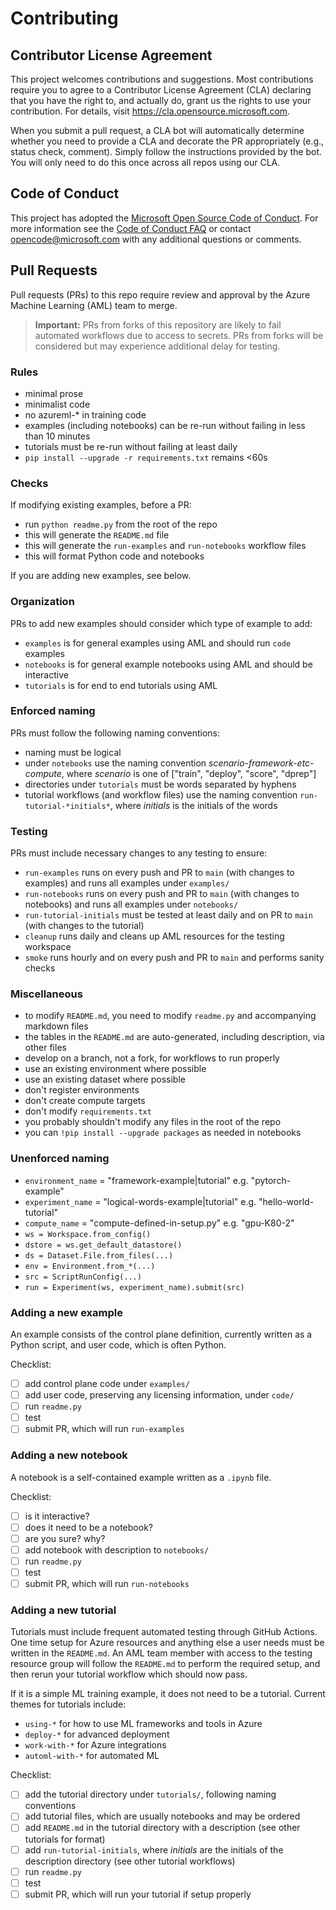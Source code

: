 # Contributing

## Contributor License Agreement

This project welcomes contributions and suggestions.  Most contributions require you to agree to a
Contributor License Agreement (CLA) declaring that you have the right to, and actually do, grant us
the rights to use your contribution. For details, visit https://cla.opensource.microsoft.com.

When you submit a pull request, a CLA bot will automatically determine whether you need to provide
a CLA and decorate the PR appropriately (e.g., status check, comment). Simply follow the instructions
provided by the bot. You will only need to do this once across all repos using our CLA.

## Code of Conduct

This project has adopted the [Microsoft Open Source Code of Conduct](https://opensource.microsoft.com/codeofconduct/).
For more information see the [Code of Conduct FAQ](https://opensource.microsoft.com/codeofconduct/faq/) or
contact [opencode@microsoft.com](mailto:opencode@microsoft.com) with any additional questions or comments.

## Pull Requests

Pull requests (PRs) to this repo require review and approval by the Azure Machine Learning (AML) team to merge.

> **Important:**
> PRs from forks of this repository are likely to fail automated workflows due to access to secrets. PRs from forks will be considered but may experience additional delay for testing.

### Rules

* minimal prose
* minimalist code
* no azureml-* in training code
* examples (including notebooks) can be re-run without failing in less than 10 minutes
* tutorials must be re-run without failing at least daily
* `pip install --upgrade -r requirements.txt` remains <60s

### Checks

If modifying existing examples, before a PR:

* run `python readme.py` from the root of the repo
* this will generate the `README.md` file
* this will generate the `run-examples` and `run-notebooks` workflow files
* this will format Python code and notebooks

If you are adding new examples, see below.

### Organization

PRs to add new examples should consider which type of example to add:

* `examples` is for general examples using AML and should run `code` examples
* `notebooks` is for general example notebooks using AML and should be interactive
* `tutorials` is for end to end tutorials using AML

### Enforced naming

PRs must follow the following naming conventions:

* naming must be logical
* under `notebooks` use the naming convention *scenario-framework-etc-compute*, where *scenario* is one of ["train", "deploy", "score", "dprep"]
* directories under `tutorials` must be words separated by hyphens
* tutorial workflows (and workflow files) use the naming convention `run-tutorial-*initials*`, where *initials* is the initials of the words

### Testing

PRs must include necessary changes to any testing to ensure:

* `run-examples` runs on every push and PR to `main` (with changes to examples) and runs all examples under `examples/`
* `run-notebooks` runs on every push and PR to `main` (with changes to notebooks) and runs all examples under `notebooks/`
* `run-tutorial-initials` must be tested at least daily and on PR to `main` (with changes to the tutorial)
* `cleanup` runs daily and cleans up AML resources for the testing workspace
* `smoke` runs hourly and on every push and PR to `main` and performs sanity checks

### Miscellaneous

* to modify `README.md`, you need to modify `readme.py` and accompanying markdown files
* the tables in the `README.md` are auto-generated, including description, via other files
* develop on a branch, not a fork, for workflows to run properly
* use an existing environment where possible
* use an existing dataset where possible
* don't register environments
* don't create compute targets
* don't modify `requirements.txt`
* you probably shouldn't modify any files in the root of the repo
* you can `!pip install --upgrade packages` as needed in notebooks

### Unenforced naming

* `environment_name` = "framework-example|tutorial" e.g. "pytorch-example"
* `experiment_name` = "logical-words-example|tutorial" e.g. "hello-world-tutorial"
* `compute_name` = "compute-defined-in-setup.py" e.g. "gpu-K80-2"
* `ws = Workspace.from_config()`
* `dstore = ws.get_default_datastore()`
* `ds = Dataset.File.from_files(...)`
* `env = Environment.from_*(...)`
* `src = ScriptRunConfig(...)`
* `run = Experiment(ws, experiment_name).submit(src)`

### Adding a new example

An example consists of the control plane definition, currently written as a Python script, and user code, which is often Python.

Checklist:

* [ ] add control plane code under `examples/`
* [ ] add user code, preserving any licensing information, under `code/`
* [ ] run `readme.py`
* [ ] test
* [ ] submit PR, which will run `run-examples`

### Adding a new notebook

A notebook is a self-contained example written as a `.ipynb` file.

Checklist:

* [ ] is it interactive?
* [ ] does it need to be a notebook?
* [ ] are you sure? why?
* [ ] add notebook with description to `notebooks/`
* [ ] run `readme.py`
* [ ] test
* [ ] submit PR, which will run `run-notebooks`

### Adding a new tutorial

Tutorials must include frequent automated testing through GitHub Actions. One time setup for Azure resources and anything else a user needs must be written in the `README.md`. An AML team member with access to the testing resource group will follow the `README.md` to perform the required setup, and then rerun your tutorial workflow which should now pass.

If it is a simple ML training example, it does not need to be a tutorial. Current themes for tutorials include:

* `using-*` for how to use ML frameworks and tools in Azure
* `deploy-*` for advanced deployment
* `work-with-*` for Azure integrations
* `automl-with-*` for automated ML

Checklist:

* [ ] add the tutorial directory under `tutorials/`, following naming conventions
* [ ] add tutorial files, which are usually notebooks and may be ordered
* [ ] add `README.md` in the tutorial directory with a description (see other tutorials for format)
* [ ] add `run-tutorial-initials`, where *initials* are the initials of the description directory (see other tutorial workflows)
* [ ] run `readme.py`
* [ ] test
* [ ] submit PR, which will run your tutorial if setup properly
